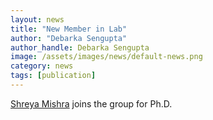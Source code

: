 ```yaml
---
layout: news
title: "New Member in Lab"
author: "Debarka Sengupta"
author_handle: Debarka Sengupta
image: /assets/images/news/default-news.png
category: news
tags: [publication]
---
```


[Shreya Mishra] joins the group for Ph.D.

[Shreya Mishra]: /team//shreya
